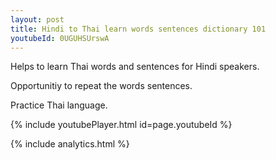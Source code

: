 ```yaml
---
layout: post
title: Hindi to Thai learn words sentences dictionary 101 
youtubeId: 0UGUHSUrswA
---
```

 
 
Helps to learn Thai words and sentences for Hindi speakers.

Opportunitiy to repeat the words sentences. 

Practice Thai language. 
 
{% include youtubePlayer.html id=page.youtubeId %}
 
 
{% include analytics.html %}